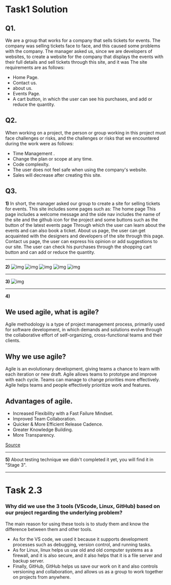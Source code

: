 # **Task1 Solution**

## Q1.
We are a group that works for a company that sells tickets for events. The company was selling tickets face to face, and this caused some problems with the company. The manager asked us, since we are developers of websites, to create a website for the company that displays the events with their full details and sell tickets through this site, and it was The site requirements are as follows:
* Home Page.
* Contact us.
* about us.
* Events Page.
* A cart button, in which the user can see his purchases, and add or reduce the quantity.

## Q2.

When working on a project, the person or group working in this project must face challenges or risks, and the challenges or risks that we encountered during the work were as follows:
* Time Management .
* Change the plan or scope at any time.
* Code complexity.
* The user does not feel safe when using the company's website.
* Sales will decrease after creating this site.

## Q3.
**1)**
In short, the manager asked our group to create a site for selling tickets for events. This site includes some pages such as: The home page This page includes a welcome message and the side nav includes the name of the site and the github icon for the project and some buttons such as the button of the latest events page
Through which the user can learn about the events and can also book a ticket.
 About us page, the user can get acquainted with the designers and developers of the site through this page.
Contact us page, the user can express his opinion or add suggestions to our site.
The user can check his purchases through the shopping cart button and can add or reduce the quantity.
____
**2)**
![img](DatabaseDesign.png)
![img](1e5cfaa0-fcab-487c-bb02-690d034e2bd5.jpg)
![img](985eebe8-602d-4146-8c92-2987c1ed0a90.jpg)
![img](471188e6-ca26-4a62-9494-cebde924bb17.jpg)
![img](90da79ba-7c2d-46ae-9868-924f4cfcb3af.jpg)
____
**3)**
![img](ActivityDiagram.png)
____
**4)**
## We used agile, what is agile?

Agile methodology is a type of project management process, primarily used for software development, in which demands and solutions evolve through the collaborative effort of self-organizing, cross-functional teams and their clients.

## Why we use agile?
Agile is an evolutionary development, giving teams a chance to learn with each iteration or new draft. Agile allows teams to prototype and improve with each cycle. Teams can manage to change priorities more effectively. Agile helps teams and people effectively prioritize work and features.

## Advantages of agile.
* Increased Flexibility with a Fast Failure Mindset.
* Improved Team Collaboration.
* Quicker & More Efficient Release Cadence.
* Greater Knowledge Building.
* More Transparency.

[Source](https://eagledream.com/news/application-modernization-news/5-advantages-agile-software-development-methodologies/)
_____
**5)**
About testing technique we didn't completed it yet, you will find it in "Stage 3".
____

# **Task 2.3**

### **Why did we use the 3 tools (VScode, Linux, GitHub) based on our project regarding the underlying problem?**

The main reason for using these tools is to study them and know the difference between them and other tools.

* As for the VS code, we used it because it supports development processes such as debugging, version control, and running tasks.
* As for Linux, linux helps us use old and old computer systems as a firewall, and it is also secure, and it also helps that it is a file server and backup server.
* Finally, GitHub, GitHub helps us save our work on it and also controls versioning and collaboration, and allows us as a group to work together on projects from anywhere.



